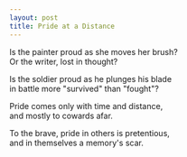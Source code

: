 ```yaml
---
layout: post
title: Pride at a Distance
---
```


Is the painter proud as she moves her brush?  
Or the writer, lost in thought?

Is the soldier proud as he plunges his blade  
in battle more "survived" than "fought"?

Pride comes only with time and distance,  
and mostly to cowards afar.

To the brave, pride in others is pretentious,  
and in themselves a memory's scar.
